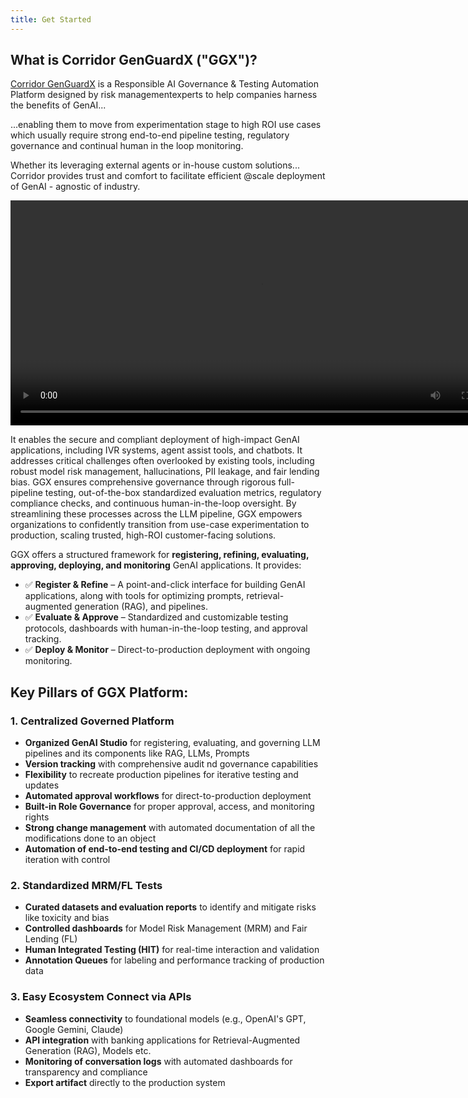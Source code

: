 ```yaml
---
title: Get Started
---
```


## What is Corridor GenGuardX ("GGX")?

[Corridor GenGuardX](https://ggx.corridorplatforms.com) is a Responsible AI Governance & Testing Automation Platform designed by risk managementexperts to help companies harness the benefits of GenAI...

...enabling them to move from experimentation stage to high ROI use cases which usually require strong end-to-end pipeline testing, regulatory governance and continual human in the loop monitoring.

Whether its leveraging external agents or in-house custom solutions... Corridor provides trust and comfort to facilitate
efficient @scale deployment of GenAI - agnostic of industry.

<video controls width="800" height="360">
    <source src="assets/GGX_Home_video.mp4" type="video/mp4">
    Your browser does not support the video tag.
</video>

It enables the secure and compliant deployment of high-impact GenAI applications, including IVR systems, agent assist tools, and chatbots. It addresses critical challenges often overlooked by
existing tools, including robust model risk management, hallucinations, PII leakage, and fair lending bias. GGX ensures comprehensive governance through rigorous full-pipeline testing, out-of-the-box standardized evaluation metrics, regulatory compliance checks, and continuous human-in-the-loop oversight. By streamlining these processes across the LLM pipeline, GGX
empowers organizations to confidently transition from use-case experimentation to production, scaling trusted, high-ROI customer-facing solutions.

GGX offers a structured framework for **registering, refining, evaluating, approving, deploying, and monitoring** GenAI applications.
It provides:

- ✅ **Register & Refine** – A point-and-click interface for building GenAI applications, along with tools for optimizing prompts, retrieval-augmented generation (RAG), and pipelines.
- ✅ **Evaluate & Approve** – Standardized and customizable testing protocols, dashboards with human-in-the-loop testing, and approval tracking.
- ✅ **Deploy & Monitor** – Direct-to-production deployment with ongoing monitoring.

## Key Pillars of GGX Platform:

### 1. Centralized Governed Platform

- **Organized GenAI Studio** for registering, evaluating, and governing LLM pipelines and its components like RAG, LLMs, Prompts
- **Version tracking** with comprehensive audit nd governance capabilities
- **Flexibility** to recreate production pipelines for iterative testing and updates
- **Automated approval workflows** for direct-to-production deployment
- **Built-in Role Governance** for proper approval, access, and monitoring rights
- **Strong change management** with automated documentation of all the modifications done to an object
- **Automation of end-to-end testing and CI/CD deployment** for rapid iteration with control

### 2. Standardized MRM/FL Tests

- **Curated datasets and evaluation reports** to identify and mitigate risks like toxicity and bias
- **Controlled dashboards** for Model Risk Management (MRM) and Fair Lending (FL)
- **Human Integrated Testing (HIT)** for real-time interaction and validation
- **Annotation Queues** for labeling and performance tracking of production data

### 3. Easy Ecosystem Connect via APIs

- **Seamless connectivity** to foundational models (e.g., OpenAI's GPT, Google Gemini, Claude)
- **API integration** with banking applications for Retrieval-Augmented Generation (RAG), Models etc.
- **Monitoring of conversation logs** with automated dashboards for transparency and compliance
- **Export artifact** directly to the production system
